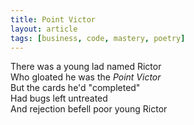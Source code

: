 ```yaml
---
title: Point Victor
layout: article
tags: [business, code, mastery, poetry]
---
```


There was a young lad named Rictor<br />
Who gloated he was the _Point Victor_<br />
But the cards he'd "completed"<br />
Had bugs left untreated<br />
And rejection befell poor young Rictor<br />
